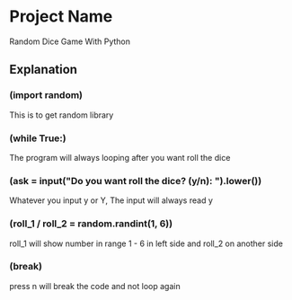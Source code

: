 # Project Name

Random Dice Game With Python

## Explanation

### (import random)
This is to get random library

### (while True:)
The program will always looping after you want roll the dice

### (ask = input("Do you want roll the dice? (y/n): ").lower())
Whatever you input y or Y, The input will always read y

### (roll_1 / roll_2 = random.randint(1, 6))
roll_1 will show number in range 1 - 6 in left side and roll_2 on another side

### (break)
press n will break the code and not loop again
